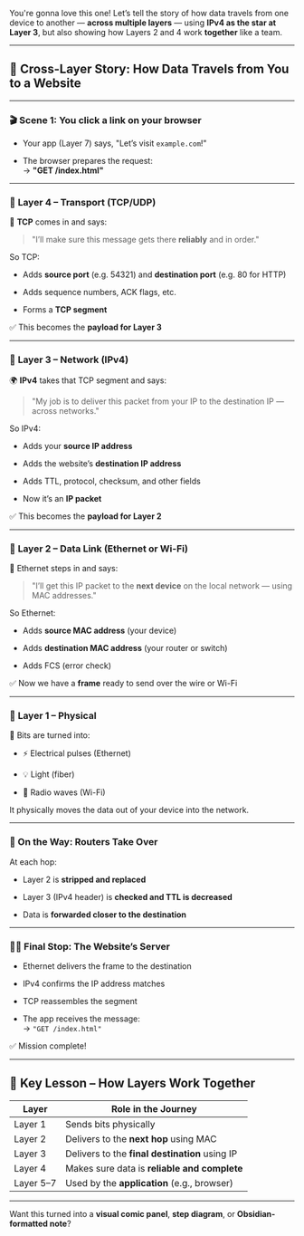 You're gonna love this one! Let’s tell the story of how data travels from one device to another — **across multiple layers** — using **IPv4 as the star at Layer 3**, but also showing how Layers 2 and 4 work **together** like a team.

---

## 📘 **Cross-Layer Story: How Data Travels from You to a Website**

---

### 🎬 Scene 1: **You click a link** on your browser

- Your app (Layer 7) says, "Let’s visit `example.com`!"
    
- The browser prepares the request:  
    → **"GET /index.html"**
    

---

### 🧱 **Layer 4 – Transport (TCP/UDP)**

💼 **TCP** comes in and says:

> "I’ll make sure this message gets there **reliably** and in order."

So TCP:

- Adds **source port** (e.g. 54321) and **destination port** (e.g. 80 for HTTP)
    
- Adds sequence numbers, ACK flags, etc.
    
- Forms a **TCP segment**
    

✅ This becomes the **payload for Layer 3**

---

### 🧭 **Layer 3 – Network (IPv4)**

🌍 **IPv4** takes that TCP segment and says:

> "My job is to deliver this packet from your IP to the destination IP — across networks."

So IPv4:

- Adds your **source IP address**
    
- Adds the website’s **destination IP address**
    
- Adds TTL, protocol, checksum, and other fields
    
- Now it’s an **IP packet**
    

✅ This becomes the **payload for Layer 2**

---

### 🔌 **Layer 2 – Data Link (Ethernet or Wi-Fi)**

🧰 Ethernet steps in and says:

> "I’ll get this IP packet to the **next device** on the local network — using MAC addresses."

So Ethernet:

- Adds **source MAC address** (your device)
    
- Adds **destination MAC address** (your router or switch)
    
- Adds FCS (error check)
    

✅ Now we have a **frame** ready to send over the wire or Wi-Fi

---

### 🧬 **Layer 1 – Physical**

🔦 Bits are turned into:

- ⚡ Electrical pulses (Ethernet)
    
- 💡 Light (fiber)
    
- 📡 Radio waves (Wi-Fi)
    

It physically moves the data out of your device into the network.

---

### 🚦 On the Way: Routers Take Over

At each hop:

- Layer 2 is **stripped and replaced**
    
- Layer 3 (IPv4 header) is **checked and TTL is decreased**
    
- Data is **forwarded closer to the destination**
    

---

### 🧑‍💻 Final Stop: The Website’s Server

- Ethernet delivers the frame to the destination
    
- IPv4 confirms the IP address matches
    
- TCP reassembles the segment
    
- The app receives the message:  
    → `"GET /index.html"`
    

✅ Mission complete!

---

## 🎯 Key Lesson – **How Layers Work Together**

|Layer|Role in the Journey|
|---|---|
|Layer 1|Sends bits physically|
|Layer 2|Delivers to the **next hop** using MAC|
|Layer 3|Delivers to the **final destination** using IP|
|Layer 4|Makes sure data is **reliable and complete**|
|Layer 5–7|Used by the **application** (e.g., browser)|

---

Want this turned into a **visual comic panel**, **step diagram**, or **Obsidian-formatted note**?